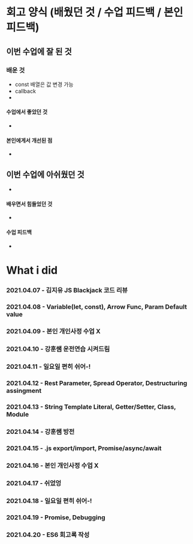 # 회고 양식 (배웠던 것 / 수업 피드백 / 본인 피드백)

## 이번 수업에 잘 된 것 

### 배운 것
- const 배열은 값 변경 가능
- callback
- 

#### 수업에서 좋았던 것
- 

#### 본인에게서 개선된 점
- 

## 이번 수업에 아쉬웠던 것
- 

#### 배우면서 힘들었던 것
- 

#### 수업 피드백
- 

# What i did

### 2021.04.07 - 김지유 JS Blackjack 코드 리뷰
### 2021.04.08 - Variable(let, const), Arrow Func, Param Default value
### 2021.04.09 - 본인 개인사정 수업 X
### 2021.04.10 - 강훈쌤 운전연습 시켜드림
### 2021.04.11 - 일요일 편히 쉬어-!
### 2021.04.12 - Rest Parameter, Spread Operator, Destructuring assingment
### 2021.04.13 - String Template Literal, Getter/Setter, Class, Module
### 2021.04.14 - 강훈쌤 방전
### 2021.04.15 - .js export/import, Promise/async/await
### 2021.04.16 - 본인 개인사정 수업 X
### 2021.04.17 - 쉬었엉
### 2021.04.18 - 일요일 편히 쉬어-!
### 2021.04.19 - Promise, Debugging
### 2021.04.20 - ES6 회고록 작성
